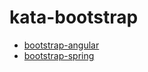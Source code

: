# kata-bootstrap

- [bootstrap-angular](./bootstrap-angular.md)
- [bootstrap-spring](./bootstrap-spring.md)